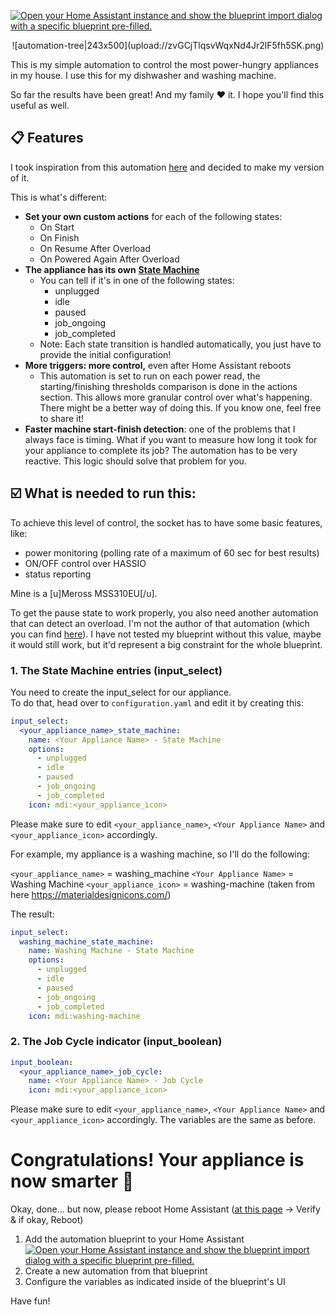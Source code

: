 [![Open your Home Assistant instance and show the blueprint import dialog with a specific blueprint pre-filled.](https://my.home-assistant.io/badges/blueprint_import.svg)](https://my.home-assistant.io/redirect/blueprint_import/?blueprint_url=https%3A%2F%2Fgithub.com%2Fleofabri%2Fhassio_appliance-status-monitor%2Fblob%2Fmain%2Fappliance-status-monitor.yaml)

<p align="center">
![automation-tree|243x500](upload://zvGCjTlqsvWqxNd4Jr2lF5fh5SK.png)
</p>

This is my simple automation to control the most power-hungry appliances in my house. I use this for my dishwasher and washing machine.


So far the results have been great! And my family ❤️ it. I hope you'll find this useful as well.


## 📋 Features

I took inspiration from this automation [here](https://community.home-assistant.io/t/notify-or-do-something-when-an-appliance-like-a-dishwasher-or-washing-machine-finishes/254841) and decided to make my version of it. 

This is what's different:

*   **Set your own custom actions** for each of the following states:
    *   On Start
    *   On Finish
    *   On Resume After Overload
    *   On Powered Again After Overload
*   **The appliance has its own** [**State Machine**](https://en.wikipedia.org/wiki/Finite-state_machine)
    *   You can tell if it's in one of the following states:
        *   unplugged
        *   idle
        *   paused
        *   job\_ongoing
        *   job\_completed
    *   Note: Each state transition is handled automatically, you just have to provide the initial configuration!
*   **More triggers: more control,** even after Home Assistant reboots
    *   This automation is set to run on each power read, the starting/finishing thresholds comparison is done in the actions section. This allows more granular control over what's happening. There might be a better way of doing this. If you know one, feel free to share it!
*   **Faster machine start-finish detection**: one of the problems that I always face is timing. What if you want to measure how long it took for your appliance to complete its job? The automation has to be very reactive. This logic should solve that problem for you.


## ☑️ What is needed to run this:

To achieve this level of control, the socket has to have some basic features, like: 
- power monitoring (polling rate of a maximum of 60 sec for best results)
- ON/OFF control over HASSIO
- status reporting

Mine is a [u]Meross MSS310EU[/u].

To get the pause state to work properly, you also need another automation that can detect an overload. I'm not the author of that automation (which you can find [here](https://github.com/andbad/HA_PowerControl)). I have not tested my blueprint without this value, maybe it would still work, but it'd represent a big constraint for the whole blueprint.

### 1. The State Machine entries (input_select)
You need to create the input_select for our appliance.  
To do that, head over to `configuration.yaml` and edit it by creating this:

```yaml
input_select:
  <your_appliance_name>_state_machine:
    name: <Your Appliance Name> - State Machine
    options:
      - unplugged
      - idle
      - paused
      - job_ongoing
      - job_completed
    icon: mdi:<your_appliance_icon>
```

Please make sure to edit `<your_appliance_name>`, `<Your Appliance Name>` and `<your_appliance_icon>` accordingly.

For example, my appliance is a washing machine, so I'll do the following:

`<your_appliance_name>` = washing_machine
`<Your Appliance Name>` = Washing Machine
`<your_appliance_icon>` = washing-machine (taken from here https://materialdesignicons.com/)


The result:
```yaml
input_select:
  washing_machine_state_machine:
    name: Washing Machine - State Machine
    options:
      - unplugged
      - idle
      - paused
      - job_ongoing
      - job_completed
    icon: mdi:washing-machine
```

### 2. The Job Cycle indicator (input_boolean)

```yaml
input_boolean:
  <your_appliance_name>_job_cycle:
    name: <Your Appliance Name> - Job Cycle
    icon: mdi:<your_appliance_icon>
```

Please make sure to edit `<your_appliance_name>`, `<Your Appliance Name>` and `<your_appliance_icon>` accordingly. The variables are the same as before.

# Congratulations! Your appliance is now smarter 🧠
Okay, done... but now, please reboot Home Assistant ([at this page](https://my.home-assistant.io/redirect/server_controls/) -> Verify & if okay, Reboot)

1.  Add the automation blueprint to your Home Assistant   [![Open your Home Assistant instance and show the blueprint import dialog with a specific blueprint pre-filled.](https://my.home-assistant.io/badges/blueprint_import.svg)](https://my.home-assistant.io/redirect/blueprint_import/?blueprint_url=https%3A%2F%2Fgithub.com%2Fleofabri%2Fhassio_appliance-status-monitor%2Fblob%2Fmain%2Fappliance-status-monitor.yaml)
2.  Create a new automation from that blueprint
3.  Configure the variables as indicated inside of the blueprint's UI

Have fun!
